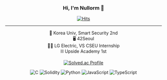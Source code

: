 <div align="center">
  
  ### Hi, I'm Nullorm 👋
  [![Hits](https://hits.seeyoufarm.com/api/count/incr/badge.svg?url=https%3A%2F%2Fgithub.com%2FNull0RM&count_bg=%2379C83D&title_bg=%23555555&icon=&icon_color=%23E7E7E7&title=hits&edge_flat=false)](https://hits.seeyoufarm.com)

</div>

* * *

<div align="center">
  
  🐅 Korea Univ, Smart Security 2nd         
  🖥️ 42Seoul         
  👨‍💻 LG Electric, VS CSEU Internship          
  ⛓️ Upside Academy 1st

</div>

<!--백준 티어 설정하기-->
<div align="center">
  
  [![Solved.ac Profile](http://mazassumnida.wtf/api/v2/generate_badge?boj=jhy2301)](https://solved.ac/jhy2301/)

</div>

<div align="center">
  
  ![C](https://img.shields.io/badge/C-A8B9CC?style=flat-square&logo=C&logoColor=white)
  ![Solidity](https://img.shields.io/badge/Solidity-363636?style=flat-square&logo=Solidity&logoColor=white)
  ![Python](https://img.shields.io/badge/Python-3776AB?style=flat-square&logo=Python&logoColor=white)
  ![JavaScript](https://img.shields.io/badge/JavaScript-F7DF1E?style=flat-square&logo=JavaScript&logoColor=white)
  ![TypeScript](https://img.shields.io/badge/TypeScript-3178C6?style=flat-square&logo=TypeScript&logoColor=white)

</div>
